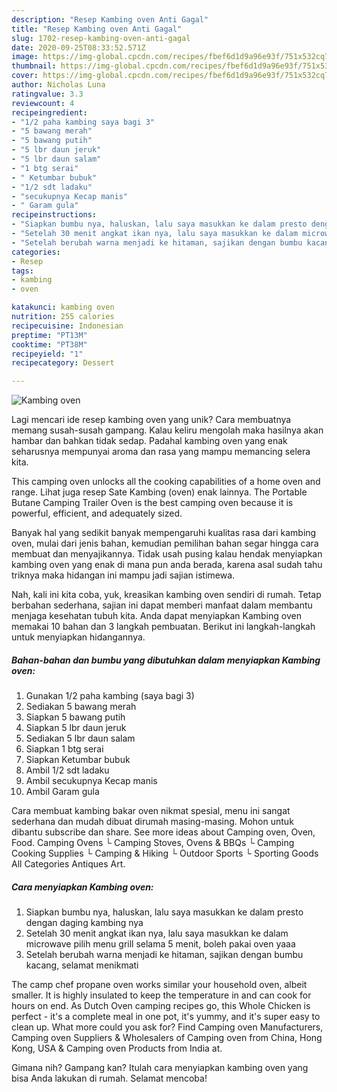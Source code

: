 ```yaml
---
description: "Resep Kambing oven Anti Gagal"
title: "Resep Kambing oven Anti Gagal"
slug: 1702-resep-kambing-oven-anti-gagal
date: 2020-09-25T08:33:52.571Z
image: https://img-global.cpcdn.com/recipes/fbef6d1d9a96e93f/751x532cq70/kambing-oven-foto-resep-utama.jpg
thumbnail: https://img-global.cpcdn.com/recipes/fbef6d1d9a96e93f/751x532cq70/kambing-oven-foto-resep-utama.jpg
cover: https://img-global.cpcdn.com/recipes/fbef6d1d9a96e93f/751x532cq70/kambing-oven-foto-resep-utama.jpg
author: Nicholas Luna
ratingvalue: 3.3
reviewcount: 4
recipeingredient:
- "1/2 paha kambing saya bagi 3"
- "5 bawang merah"
- "5 bawang putih"
- "5 lbr daun jeruk"
- "5 lbr daun salam"
- "1 btg serai"
- " Ketumbar bubuk"
- "1/2 sdt ladaku"
- "secukupnya Kecap manis"
- " Garam gula"
recipeinstructions:
- "Siapkan bumbu nya, haluskan, lalu saya masukkan ke dalam presto dengan daging kambing nya"
- "Setelah 30 menit angkat ikan nya, lalu saya masukkan ke dalam microwave pilih menu grill selama 5 menit, boleh pakai oven yaaa"
- "Setelah berubah warna menjadi ke hitaman, sajikan dengan bumbu kacang, selamat menikmati"
categories:
- Resep
tags:
- kambing
- oven

katakunci: kambing oven 
nutrition: 255 calories
recipecuisine: Indonesian
preptime: "PT13M"
cooktime: "PT38M"
recipeyield: "1"
recipecategory: Dessert

---
```



![Kambing oven](https://img-global.cpcdn.com/recipes/fbef6d1d9a96e93f/751x532cq70/kambing-oven-foto-resep-utama.jpg)

Lagi mencari ide resep kambing oven yang unik? Cara membuatnya memang susah-susah gampang. Kalau keliru mengolah maka hasilnya akan hambar dan bahkan tidak sedap. Padahal kambing oven yang enak seharusnya mempunyai aroma dan rasa yang mampu memancing selera kita.

This camping oven unlocks all the cooking capabilities of a home oven and range. Lihat juga resep Sate Kambing (oven) enak lainnya. The Portable Butane Camping Trailer Oven is the best camping oven because it is powerful, efficient, and adequately sized.

Banyak hal yang sedikit banyak mempengaruhi kualitas rasa dari kambing oven, mulai dari jenis bahan, kemudian pemilihan bahan segar hingga cara membuat dan menyajikannya. Tidak usah pusing kalau hendak menyiapkan kambing oven yang enak di mana pun anda berada, karena asal sudah tahu triknya maka hidangan ini mampu jadi sajian istimewa.


Nah, kali ini kita coba, yuk, kreasikan kambing oven sendiri di rumah. Tetap berbahan sederhana, sajian ini dapat memberi manfaat dalam membantu menjaga kesehatan tubuh kita. Anda dapat menyiapkan Kambing oven memakai 10 bahan dan 3 langkah pembuatan. Berikut ini langkah-langkah untuk menyiapkan hidangannya.

<!--inarticleads1-->

##### Bahan-bahan dan bumbu yang dibutuhkan dalam menyiapkan Kambing oven:

1. Gunakan 1/2 paha kambing (saya bagi 3)
1. Sediakan 5 bawang merah
1. Siapkan 5 bawang putih
1. Siapkan 5 lbr daun jeruk
1. Sediakan 5 lbr daun salam
1. Siapkan 1 btg serai
1. Siapkan  Ketumbar bubuk
1. Ambil 1/2 sdt ladaku
1. Ambil secukupnya Kecap manis
1. Ambil  Garam gula


Cara membuat kambing bakar oven nikmat spesial, menu ini sangat sederhana dan mudah dibuat dirumah masing-masing. Mohon untuk dibantu subscribe dan share. See more ideas about Camping oven, Oven, Food. Camping Ovens └ Camping Stoves, Ovens &amp; BBQs └ Camping Cooking Supplies └ Camping &amp; Hiking └ Outdoor Sports └ Sporting Goods All Categories Antiques Art. 

<!--inarticleads2-->

##### Cara menyiapkan Kambing oven:

1. Siapkan bumbu nya, haluskan, lalu saya masukkan ke dalam presto dengan daging kambing nya
1. Setelah 30 menit angkat ikan nya, lalu saya masukkan ke dalam microwave pilih menu grill selama 5 menit, boleh pakai oven yaaa
1. Setelah berubah warna menjadi ke hitaman, sajikan dengan bumbu kacang, selamat menikmati


The camp chef propane oven works similar your household oven, albeit smaller. It is highly insulated to keep the temperature in and can cook for hours on end. As Dutch Oven camping recipes go, this Whole Chicken is perfect - it&#39;s a complete meal in one pot, it&#39;s yummy, and it&#39;s super easy to clean up. What more could you ask for? Find Camping oven Manufacturers, Camping oven Suppliers &amp; Wholesalers of Camping oven from China, Hong Kong, USA &amp; Camping oven Products from India at. 

Gimana nih? Gampang kan? Itulah cara menyiapkan kambing oven yang bisa Anda lakukan di rumah. Selamat mencoba!
